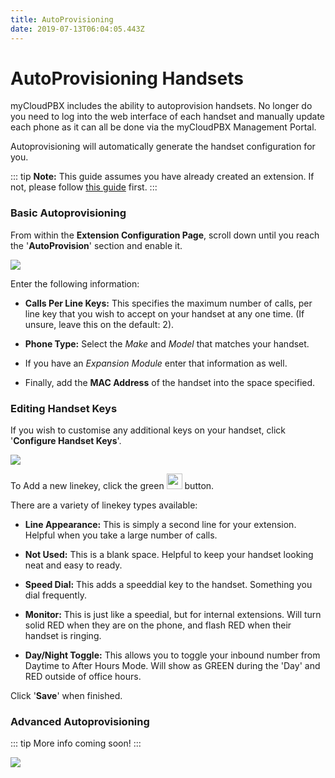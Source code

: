 ```yaml
---
title: AutoProvisioning
date: 2019-07-13T06:04:05.443Z
---
```

# AutoProvisioning Handsets

myCloudPBX includes the ability to autoprovision handsets. No longer do you need to log into the web interface of each handset and manually update each phone as it can all be done via the myCloudPBX Management Portal.

Autoprovisioning will automatically generate the handset configuration for you.

::: tip
**Note:** This guide assumes you have already created an extension. If not, please follow [this guide](https://kb.ecn.net.au/guides/mycloudpbx/offices-users.html) first.
:::

### Basic Autoprovisioning

From within the **Extension Configuration Page**, scroll down until you reach the '**AutoProvision**' section and enable it.

![](/images/autoprovision.png)

Enter the following information:

* **Calls Per Line Keys:** This specifies the maximum number of calls, per line key that you wish to accept on your handset at any one time. (If unsure, leave this on the default: 2).

* **Phone Type:** Select the _Make_ and _Model_ that matches your handset.

* If you have an _Expansion Module_ enter that information as well.

* Finally, add the **MAC Address** of the handset into the space specified.

### Editing Handset Keys

If you wish to customise any additional keys on your handset, click '**Configure Handset Keys**'.

![](/images/autoprovision_linekeys.png)

To Add a new linekey, click the green <img style="width: 25px; height: auto;" src="/images/ogreen_plus_button.png"> button.

There are a variety of linekey types available:

* **Line Appearance:** This is simply a second line for your extension. Helpful when you take a large number of calls.

* **Not Used:** This is a blank space. Helpful to keep your handset looking neat and easy to ready.

* **Speed Dial:** This adds a speeddial key to the handset. Something you dial frequently.

* **Monitor:** This is just like a speedial, but for internal extensions. Will turn solid RED when they are on the phone, and flash RED when their handset is ringing.

* **Day/Night Toggle:** This allows you to toggle your inbound number from Daytime to After Hours Mode. Will show as GREEN during the 'Day' and RED outside of office hours.

Click '**Save**' when finished.

### Advanced Autoprovisioning

::: tip
More info coming soon!
::: 

![](/images/autoprovision_expanded.png)
